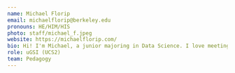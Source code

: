 ```yaml
---
name: Michael Florip
email: michaelflorip@berkeley.edu
pronouns: HE/HIM/HIS
photo: staff/michael_f.jpeg
website: https://michaelflorip.com/
bio: Hi! I'm Michael, a junior majoring in Data Science. I love meeting new people and talking in general, so feel free to chat anytime!
role: uGSI (UCS2)
team: Pedagogy
---
```

